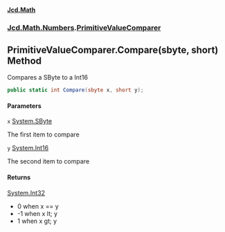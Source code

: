 #### [Jcd.Math](index.md 'index')
### [Jcd.Math.Numbers](Jcd.Math.Numbers.md 'Jcd.Math.Numbers').[PrimitiveValueComparer](Jcd.Math.Numbers.PrimitiveValueComparer.md 'Jcd.Math.Numbers.PrimitiveValueComparer')

## PrimitiveValueComparer.Compare(sbyte, short) Method

Compares a SByte to a Int16

```csharp
public static int Compare(sbyte x, short y);
```
#### Parameters

<a name='Jcd.Math.Numbers.PrimitiveValueComparer.Compare(sbyte,short).x'></a>

`x` [System.SByte](https://docs.microsoft.com/en-us/dotnet/api/System.SByte 'System.SByte')

The first item to compare

<a name='Jcd.Math.Numbers.PrimitiveValueComparer.Compare(sbyte,short).y'></a>

`y` [System.Int16](https://docs.microsoft.com/en-us/dotnet/api/System.Int16 'System.Int16')

The second item to compare

#### Returns
[System.Int32](https://docs.microsoft.com/en-us/dotnet/api/System.Int32 'System.Int32')  
*  0 when x == y  
* -1 when x lt; y  
*  1 when x gt; y